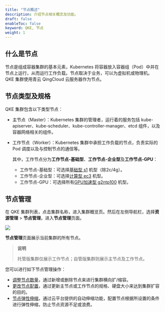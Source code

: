 ```yaml
---
title: "节点概述"
description: 介绍节点相关概念及功能。
draft: false
enableToc: false
keyword: QKE, 节点
weight: 1
---
```


## 什么是节点

节点是组成容器集群的基本元素，Kubernetes 将容器放入容器组（Pod）中并在节点上运行，从而运行工作负载。节点取决于业务，可以为虚拟机或物理机。QKE 集群使用青云 QingCloud 云服务器作为节点。

## 节点类型及规格

QKE 集群包含以下类型节点：

- 主节点（Master）：Kubernetes 集群的管理者，运行着的服务包括 kube-apiserver、kube-scheduler、kube-controller-manager、etcd 组件，以及容器网络相关的组件。

- 工作节点（Worker）：Kubernetes 集群中承担工作负载的节点，负责实际的 Pod 调度以及与控制节点的通信等。

  其中，工作节点分为**工作节点-基础型**、**工作节点-企业型**及**工作节点-GPU**：

  - 工作节点-基础型：可选择[基础型 s1](/compute/vm/intro/basic/) 机型（除2c/4g）。
  - 工作节点-企业型：可选择[计算型 ec3](/compute/vm/intro/enterprise/#计算型-ec3) 机型。
  - 工作节点-GPU：可选择所有[GPU加速型 g2ntp100](/compute/vm/intro/professional/#gpu云服务器-g2) 机型。

## 节点管理

在 QKE 集群列表，点击集群名称，进入集群概览页。然后在左侧导航栏，选择**资源管理** > **节点管理**，进入**节点管理**页面。

![](/container/qke_plus/_images/node_mgt.png)

**节点管理**页面展示当前集群的所有节点。

> **说明**
>
> 托管版集群仅展示工作节点；自管版集群则展示主节点及工作节点。

您可以进行如下节点管理操作：

- [调整节点数量](../node_amount/)，通过新增或删除节点来进行集群横向扩/缩容。
- [更改节点配置](../node_cfg/)，通过更新主节点或工作节点的规格、硬盘大小来达到集群扩容的目的。
- [节点弹性伸缩](../auto_node/)，通过云平台提供的自动伸缩功能，配置节点根据所设置的条件进行弹性伸缩，防止节点资源不足或浪费。

